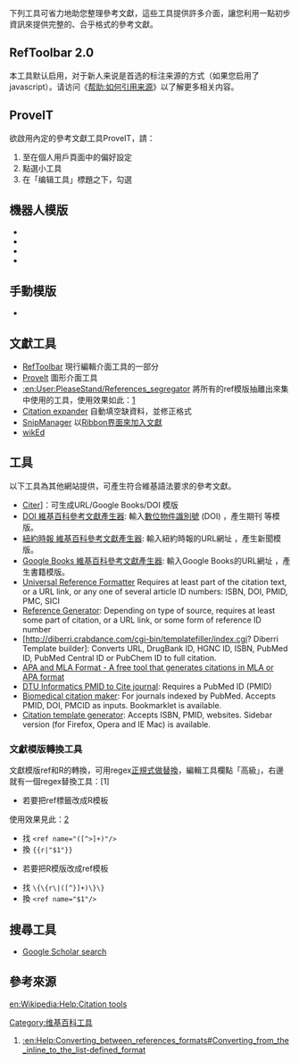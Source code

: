 下列工具可省力地助您整理參考文獻，這些工具提供許多介面，讓您利用一點初步資訊來提供完整的、合乎格式的參考文獻。

## RefToolbar 2.0

本工具默认启用，对于新人来说是首选的标注来源的方式（如果您启用了javascript）。请访问《[帮助:如何引用来源](https://zh.wikipedia.org/wiki/帮助:如何引用来源 "wikilink")》以了解更多相关内容。

## ProveIT

欲啟用內定的參考文獻工具ProveIT，請：

1.  至在個人用戶頁面中的偏好設定
2.  點選小工具
3.  在「编辑工具」標題之下，勾選

## 機器人模版

  -
  -
  -
  -
## 手動模版

  -
## 文獻工具

  - [RefToolbar](https://zh.wikipedia.org/wiki/Wikipedia:RefToolbar "wikilink")
    現行編輯介面工具的一部分
  - [ProveIt](https://zh.wikipedia.org/wiki/:en:User:ProveIt_GT "wikilink")
    圖形介面工具
  - [:en:User:PleaseStand/References_segregator](https://zh.wikipedia.org/wiki/:en:User:PleaseStand/References_segregator "wikilink")
    將所有的ref模版抽離出來集中使用的工具，使用效果如此：[1](http://zh.wikipedia.org/w/index.php?title=%E7%89%9B%E6%B4%A5%E5%A4%A7%E5%AD%B8%E5%9F%BA%E5%B8%83%E7%88%BE%E5%AD%B8%E9%99%A2&diff=24872858&oldid=24751683)
  - [Citation
    expander](https://zh.wikipedia.org/wiki/:en:Wikipedia:Citation_expander "wikilink")
    自動填空缺資料，並修正格式
  - [SnipManager](https://zh.wikipedia.org/wiki/:en:User:Odie5533/SnipManager.user.js "wikilink")
    以[Ribbon界面來加入文獻](../Page/Ribbon.md "wikilink")
  - [wikEd](https://zh.wikipedia.org/wiki/:en:User:Cacycle/wikEd "wikilink")

## 工具

以下工具為其他網站提供，可產生符合維基語法要求的參考文獻。

  - [Citer](https://tools.wmflabs.org/citer/)\]：可生成URL/Google Books/DOI
    模版
  - [DOI 維基百科參考文獻產生器](http://reftag.appspot.com/doiweb.py):
    輸入[數位物件識別號](https://zh.wikipedia.org/wiki/數位物件識別號 "wikilink")
    (DOI) ，產生期刊 等模版。
  - [紐約時報 維基百科參考文獻產生器](http://reftag.appspot.com/nytweb.py):
    輸入紐約時報的URL網址 ，產生新聞模版。
  - [Google Books 維基百科參考文獻產生器](http://reftag.appspot.com/): 輸入Google
    Books的URL網址 ，產生書籍模版。
  - [Universal Reference
    Formatter](https://zh.wikipedia.org/wiki/tools:~verisimilus/Scholar/Cite.php "wikilink")
    Requires at least part of the citation text, or a URL link, or any
    one of several article ID numbers: ISBN, DOI, PMID, PMC, SICI
  - [Reference
    Generator](https://zh.wikipedia.org/wiki/tools:~magnus/makeref.php "wikilink"):
    Depending on type of source, requires at least some part of
    citation, or a URL link, or some form of reference ID number
  - \[<http://diberri.crabdance.com/cgi-bin/templatefiller/index.cgi>?
    Diberri Template builder\]: Converts URL, DrugBank ID, HGNC ID,
    ISBN, PubMed ID, PubMed Central ID or PubChem ID to full citation.
  - [APA and MLA Format - A free tool that generates citations in MLA or
    APA format](http://apa-mla-format.com/mla-format/)
  - [DTU Informatics PMID to Cite
    journal](http://neuro.imm.dtu.dk/cgi-bin/brede_bib_pmid2wpcitejournal.py):
    Requires a PubMed ID (PMID)
  - [Biomedical citation maker](http://sumsearch.org/cite/): For
    journals indexed by PubMed. Accepts PMID, DOI, PMCID as inputs.
    Bookmarklet is available.
  - [Citation template
    generator](https://zh.wikipedia.org/wiki/tools:~holek/cite-gen "wikilink"):
    Accepts ISBN, PMID, websites. Sidebar version (for Firefox, Opera
    and IE Mac) is available.

### 文獻模版轉換工具

文獻模版ref和R的轉換，可用regex[正規式做替換](https://zh.wikipedia.org/wiki/正規式 "wikilink")，編輯工具欄點「高級」，右邊就有一個regex替換工具：\[1\]

  - 若要把ref標籤改成R模板

使用效果見此：[2](http://zh.wikipedia.org/w/index.php?title=%E7%89%9B%E6%B4%A5%E5%A4%A7%E5%AD%B8%E5%9F%BA%E5%B8%83%E7%88%BE%E5%AD%B8%E9%99%A2&diff=24873593&oldid=24873564)

  - 找 `<ref name="([^>]+)"/>`
  - 換 `{{r|"$1"}}`

<!-- end list -->

  - 若要把R模版改成ref模板

<!-- end list -->

  - 找 `\{\{r\|([^}]+)\}\}`
  - 換 `<ref name="$1"/>`

## 搜尋工具

  - [Google Scholar
    search](https://zh.wikipedia.org/wiki/tools:~verisimilus/Scholar/ "wikilink")

## 參考來源

[en:Wikipedia:Help:Citation
tools](https://zh.wikipedia.org/wiki/en:Wikipedia:Help:Citation_tools "wikilink")

[Category:维基百科工具](https://zh.wikipedia.org/wiki/Category:维基百科工具 "wikilink")

1.  [:en:Help:Converting_between_references_formats\#Converting_from_the_inline_to_the_list-defined_format](https://zh.wikipedia.org/wiki/:en:Help:Converting_between_references_formats#Converting_from_the_inline_to_the_list-defined_format "wikilink")